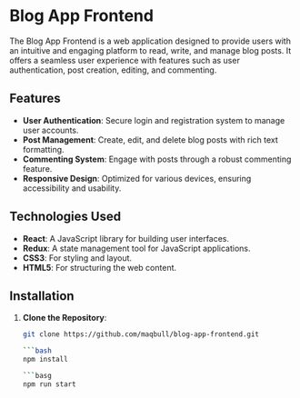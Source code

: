 # Blog App Frontend

The Blog App Frontend is a web application designed to provide users with an intuitive and engaging platform to read, write, and manage blog posts. It offers a seamless user experience with features such as user authentication, post creation, editing, and commenting.

## Features

- **User Authentication**: Secure login and registration system to manage user accounts.
- **Post Management**: Create, edit, and delete blog posts with rich text formatting.
- **Commenting System**: Engage with posts through a robust commenting feature.
- **Responsive Design**: Optimized for various devices, ensuring accessibility and usability.

## Technologies Used

- **React**: A JavaScript library for building user interfaces.
- **Redux**: A state management tool for JavaScript applications.
- **CSS3**: For styling and layout.
- **HTML5**: For structuring the web content.

## Installation

1. **Clone the Repository**:

   ```bash
   git clone https://github.com/maqbull/blog-app-frontend.git

   ```bash
   npm install

   ```basg
   npm run start
   

